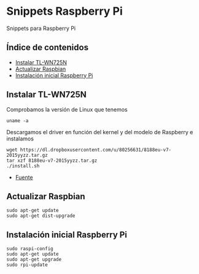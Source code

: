 # Snippets Raspberry Pi

Snippets para Raspberry Pi

## Índice de contenidos

- [Instalar TL-WN725N](#Instalar-TL-WN725N)
- [Actualizar Raspbian](#Actualizar-Raspbian)
- [Instalación inicial Raspberry Pi](#Instalación-inicial-Raspberry-Pi)

## Instalar TL-WN725N

Comprobamos la versión de Linux que tenemos

```
uname -a
```

Descargamos el driver en función del kernel y del modelo de Raspberry e instalamos

```
wget https://dl.dropboxusercontent.com/u/80256631/8188eu-v7-2015yyzz.tar.gz
tar xzf 8188eu-v7-2015yyzz.tar.gz
./install.sh
```

- [Fuente](https://www.raspberrypi.org/forums/viewtopic.php?f=28&t=62371&sid=9c28d58b85d7b359237267349221bdfa)

## Actualizar Raspbian

```
sudo apt-get update
sudo apt-get dist-upgrade
```

## Instalación inicial Raspberry Pi

```
sudo raspi-config
sudo apt-get update
sudo apt-get upgrade
sudo rpi-update
```
